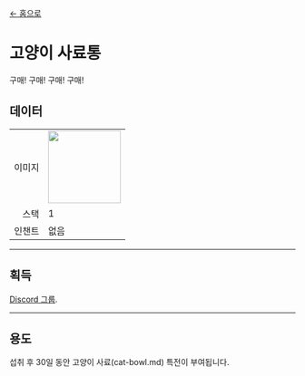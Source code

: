 [← 홈으로](../)
# 고양이 사료통
구매! 구매! 구매! 구매!

## 데이터
<table>
    <tr><td align="end">이미지</td><td><img src="https://i.imgur.com/wxw402A.png" width="128"/></td></tr>
    <tr><td align="end">스택</td><td>1</td></tr>
    <tr><td align="end">인챈트</td><td>없음</td></tr>
</table>

---

## 획득
[Discord 그룹](../feature/discord_server.md).

---

## 용도
섭취 후 30일 동안 고양이 사료(cat-bowl.md) 특전이 부여됩니다.
